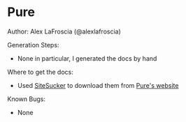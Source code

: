 Pure
=======================

Author: Alex LaFroscia (@alexlafroscia)

Generation Steps:
- None in particular, I generated the docs by hand

Where to get the docs:
- Used [SiteSucker](http://www.sitesucker.us/mac/mac.html) to download them from [Pure's website](http://purecss.io)

Known Bugs:
- None
